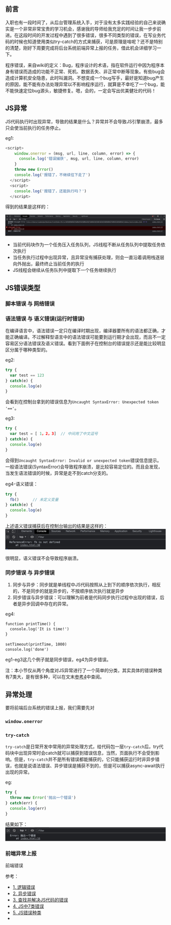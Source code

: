 ## 前言

入职也有一段时间了，从后台管理系统入手，对于没有太多实践经验的自己来说确实是一个非常非常宝贵的学习机会，感谢我的导师给我充足的时间让我一步步前进。在这段时间的开发过程中遇到了很多错误，很多不同类型的错误，在写业务代码的时候也知道使用类似try-catch的方式来捕获，可是原理是啥呢？还不是特别的清楚，刚好下周要完成将后台系统前端异常上报的任务，借此机会详细学习一下。

程序错误，来自wiki的定义：Bug，程序设计的术语，指在软件运行中因为程序本身有错误而造成的功能不正常、死机、数据丢失、非正常中断等现象。有些bug会造成计算机安全隐患，此时叫漏洞。不想变成一个bug写手，最好是知道bug产生的原因，能不能有办法处理异常以不影响程序运行，就算是不幸吃了一个bug，能不能快速定位bug源头，敏捷修复。嗯，会的，一定会写出优美健壮的代码！

## JS异常

JS代码执行时出现异常，导致的结果是什么？异常并不会导致JS引擎崩溃，最多只会使当前执行的任务停止。

eg1:
```javascript
<script>
    window.onerror = (msg, url, line, column, error) => {
      console.log('错误捕获', msg, url, line, column, error)
    }
    throw new Error()
    console.log('报错了，不继续往下走了')
  </script>
  <script>
    console.log('报错了，还能执行吗？')
  </script>
```
得到的结果是这样的：

![](./image/err-01.jpg)

- 当前代码块作为一个任务压入任务队列，JS线程不断从任务队列中提取任务依次执行
- 当任务执行过程中出现异常，且异常没有捕获处理，则会一直沿着调用栈逐层向外抛出，最终终止当前任务的执行
- JS线程会继续从任务队列中提取下一个任务继续执行

## JS错误类型

### 脚本错误 与 网络错误

### 语法错误 与 语义错误(运行时错误)

在编译语言中，语法错误一定只在编译时期出现，编译器要所有的语法都正确，才能正确编译。不过解释型语言中的语法错误可能要到运行期才会出现，而且不一定容易区分语法错误及语义错误。看到下面例子在控制台的错误提示还是能比较明显区分属于哪种类型的。

eg2:
```javascript
try {
  var test == 123
} catch(e) {
  console.log(e)
}
```
会看到在控制台拿到的错误信息为`Uncaught SyntaxError: Unexpected token '=='`。

eg3:
```javascript
try {
  var test = [ 1，2，3]  // 中间用了中文逗号
} catch(e) {
  console.log(e)
}
```
会得到`Uncaught SyntaxError: Invalid or unexpected token`错误信息提示。一般语法错误(SyntaxError)会导致程序崩溃，是比较容易定位的。而且会发现，当发生语法错误的时候，异常是走不到catch分支的。

eg4-语义错误：
```javascript
try {
  fb()      // 未定义变量 
} catch(e) {
  console.log(e)
}
```
上述语义错误捕获后在控制台输出的结果是这样的：
![](image/err-03.jpg)

很明显，语义错误不会导致程序崩溃。

### 同步错误 与 异步错误

1. 同步与异步：同步就是单线程中JS代码按照从上到下的顺序依次执行，相反的，不是同步的就是异步的，不按顺序依次执行就是异步
2. 同步错误与异步错误：可以理解为前者是代码同步执行过程中出现的错误，后者是异步回调中存在的异常。

eg4:
```
function printTime() {
  console.log('It is time!')
}

setTimeout(printTime, 1000)
console.log('done')
```
eg1-eg3这几个例子就是同步错误，eg4为异步错误。

注：本小节仅从两个角度对JS异常进行了一个简单的分类，其实具体的错误种类有7类大，是有很多种，可以在文末[参考4](https://developer.mozilla.org/zh-CN/docs/Web/JavaScript/Reference/Errors)中查阅。

## 异常处理

要将前端后台系统的错误上报，我们需要先对

### `window.onerror`

### `try-catch`

`try-catch`是日常开发中常用的异常处理方式，给代码包一层`try-catch`后，try代码块中出现异常时会catch就可以捕获到错误信息，当然，页面执行不会受到影响。但是，`try-catch`并不是所有错误都能捕获的，它只能捕获运行时非异步错误，也就是说语法错误、异步错误是捕获不到的，但是可以捕获async-await执行出现的异常。

eg:
```javascript
try {
  throw new Error('抛出一个错误')
} catch(err) {
  console.log(err)
}
```

结果如下：
![](image/error-02.jpg)

### 前端异常上报

前端错误



参考：
- [1. 逻辑错误](https://zh.wikipedia.org/zh-hans/%E9%80%BB%E8%BE%91%E9%94%99%E8%AF%AF_(%E7%A8%8B%E5%BA%8F%E8%AE%BE%E8%AE%A1))
- [2. 异步错误](https://www.liaoxuefeng.com/wiki/1022910821149312/1120880431288064#0)
- [3. 查找并解决JS代码的错误](https://developer.mozilla.org/zh-CN/docs/Learn/JavaScript/First_steps/What_went_wrong)
- [4. JS中7类错误](https://www.yisu.com/zixun/611905.html)
- [5. JS错误种类](https://developer.mozilla.org/zh-CN/docs/Web/JavaScript/Reference/Errors)
- 
